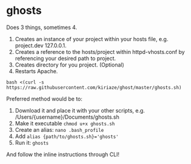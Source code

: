 ghosts
=====


Does 3 things, sometimes 4.

1. Creates an instance of your project within your hosts file, e.g. project.dev 127.0.0.1.
2. Creates a reference to the hosts/project within httpd-vhosts.conf by referencing your desired path to project.
3. Creates directory for you project. (Optional)
4. Restarts Apache.

`bash <(curl -s https://raw.githubusercontent.com/kiriaze/ghost/master/ghosts.sh)`

Preferred method would be to:
1. Download it and place it with your other scripts, e.g. /Users/{username}/Documents/ghosts.sh
2. Make it executable `chmod u+x ghosts.sh`
3. Create an alias: `nano .bash_profile`
4. Add `alias {path/to/ghosts.sh}='ghosts'`
5. Run it: `ghosts`

And follow the inline instructions through CLI!

